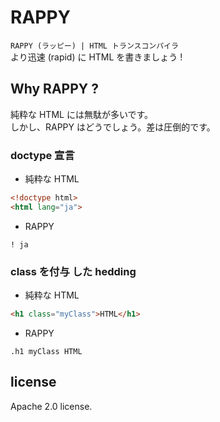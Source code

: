 # RAPPY
<code>RAPPY (ラッピー) | HTML トランスコンパイラ</code>  
より迅速 (rapid) に HTML を書きましょう !

## Why RAPPY ?
純粋な HTML には無駄が多いです。  
しかし、RAPPY はどうでしょう。差は圧倒的です。
### doctype 宣言
- 純粋な HTML
```html
<!doctype html>
<html lang="ja">
```
- RAPPY
```
! ja
```

### class を付与 した hedding
- 純粋な HTML
```html
<h1 class="myClass">HTML</h1>
```
- RAPPY
```
.h1 myClass HTML
```

## license
Apache 2.0 license.

